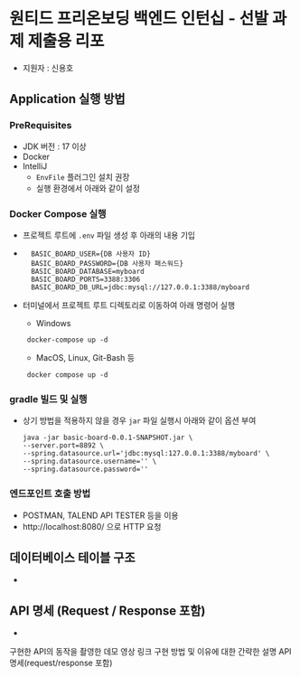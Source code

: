 # 원티드 프리온보딩 백엔드 인턴십 - 선발 과제 제출용 리포

- 지원자 : 신용호

## Application 실행 방법

### PreRequisites
- JDK 버전 : 17 이상
- Docker
- IntelliJ
  - `EnvFile` 플러그인 설치 권장
  - 실행 환경에서 아래와 같이 설정

### Docker Compose 실행

- 프로젝트 루트에 `.env` 파일 생성 후 아래의 내용 기입
- ```
    BASIC_BOARD_USER={DB 사용자 ID}
    BASIC_BOARD_PASSWORD={DB 사용자 패스워드}
    BASIC_BOARD_DATABASE=myboard
    BASIC_BOARD_PORTS=3388:3306
    BASIC_BOARD_DB_URL=jdbc:mysql://127.0.0.1:3388/myboard
  ```

- 터미널에서 프로젝트 루트 디렉토리로 이동하여 아래 명령어 실행
  - Windows
   ```
    docker-compose up -d
   ```
  - MacOS, Linux, Git-Bash 등
   ```
    docker compose up -d
   ```
  
### gradle 빌드 및 실행

- 상기 방법을 적용하지 않을 경우 `jar` 파일 실행시 아래와 같이 옵션 부여
  ```
  java -jar basic-board-0.0.1-SNAPSHOT.jar \
  --server.port=8892 \
  --spring.datasource.url='jdbc:mysql:127.0.0.1:3388/myboard' \
  --spring.datasource.username='' \
  --spring.datasource.password=''
  ```
  
### 엔드포인트 호출 방법

- POSTMAN, TALEND API TESTER 등을 이용
- http://localhost:8080/ 으로 HTTP 요청 

## 데이터베이스 테이블 구조

- 

## API 명세 (Request / Response 포함)

- 
구현한 API의 동작을 촬영한 데모 영상 링크
구현 방법 및 이유에 대한 간략한 설명
API 명세(request/response 포함)
